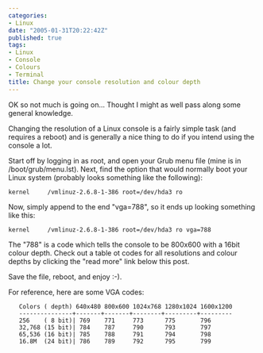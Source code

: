 ```yaml
---
categories:
- Linux
date: "2005-01-31T20:22:42Z"
published: true
tags:
- Linux
- Console
- Colours
- Terminal
title: Change your console resolution and colour depth
---
```


OK so not much is going on... Thought I might as well pass along some
general knowledge.

Changing the resolution of a Linux console is a fairly simple task (and
requires a reboot) and is generally a nice thing to do if you intend
using the console a lot.

Start off by logging in as root, and open your Grub menu file (mine is
in /boot/grub/menu.lst). Next, find the option that would normally boot
your Linux system (probably looks something like the following):

`kernel     /vmlinuz-2.6.8-1-386 root=/dev/hda3 ro`

Now, simply append to the end "vga=788", so it ends up looking something
like this:

`kernel     /vmlinuz-2.6.8-1-386 root=/dev/hda3 ro vga=788`

The "788" is a code which tells the console to be 800x600 with a 16bit
colour depth. Check out a table ot codes for all resolutions and colour
depths by clicking the "read more" link below this post.

Save the file, reboot, and enjoy :-).

For reference, here are some VGA codes:

       Colors ( depth) 640x480 800x600 1024x768 1280x1024 1600x1200
       ---------------+-------+-------+--------+---------+---------
       256    ( 8 bit)| 769    771     773      775       796
       32,768 (15 bit)| 784    787     790      793       797
       65,536 (16 bit)| 785    788     791      794       798
       16.8M  (24 bit)| 786    789     792      795       799
